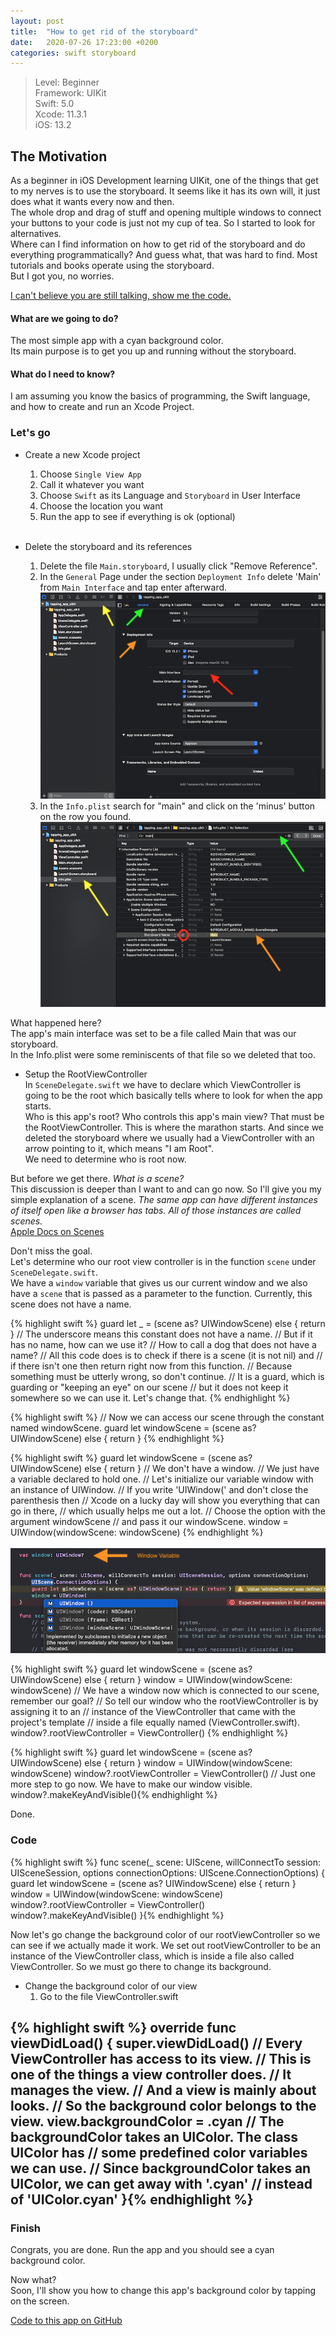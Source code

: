```yaml
---
layout: post
title:  "How to get rid of the storyboard"
date:   2020-07-26 17:23:00 +0200
categories: swift storyboard
---
```

> Level: Beginner <br/>
> Framework: UIKit <br/>
> Swift: 5.0 <br/>
> Xcode: 11.3.1 <br/>
> iOS: 13.2 <br/>

## The Motivation 

As a beginner in iOS Development learning UIKit, one of the things that get to my nerves is to use the storyboard. It seems like it has its own will, it just does what it wants every now and then.  
The whole drop and drag of stuff and opening multiple windows to connect your buttons to your code is just not my cup of tea. So I started to look for alternatives.  
Where can I find information on how to get rid of the  storyboard and do everything programmatically? And guess what, that was hard to find. Most tutorials and books operate using the storyboard. <br/> But I got you, no worries. 

[I can't believe you are still talking, show me the code.](#code)
#### What are we going to do?
The most simple app with a cyan background color.  
Its main purpose is to get you up and running without the storyboard.

#### What do I need to know?
I am assuming you know the basics of programming, the Swift language, and how to create and run an Xcode Project.

### Let's go

* Create a new Xcode project
	1. Choose `Single View App`
	2. Call it whatever you want
	3. Choose `Swift` as its Language and `Storyboard` in User Interface
	4. Choose the location you want  
	5. Run the app to see if everything is ok (optional)<br/><br/>

* Delete the storyboard and its references
	1. Delete the file `Main.storyboard`, I usually click "Remove Reference".
	2. In the `General` Page under the section `Deployment Info` delete 'Main' <br/>
	from `Main Interface` and tap enter afterward.
	![Deleting Main from Main Interface](/assets/how_to_get_rid_of_the_storyboard/tapping_app_uikit_delete_storyboard.png)
	3. In the `Info.plist` search for "main" and click on the 'minus' button on the row you found.
	![Deleting Main from Info.plist](/assets/how_to_get_rid_of_the_storyboard/tapping_app_uikit_delete_main_from_info.png)

What happened here?  
The app's main interface was set to be a file called Main that was our storyboard.<br/>
In the Info.plist were some reminiscents of that file so we deleted that too.

* Setup the RootViewController  
In `SceneDelegate.swift` we have to declare which ViewController is going to be the root which basically tells where to look 
for when the app starts.  
Who is this app's root? Who controls this app's main view? That must be the RootViewController. This is where the marathon
starts. And since we deleted the storyboard where we usually had a ViewController with an arrow pointing to it, which means "I am Root".  
We need to determine who is root now.

But before we get there. *What is a scene?*  
This discussion is deeper than I want to and can go now. So I'll give you my simple explanation of a scene. *The same app can have different instances of itself open like a browser has tabs. All of those instances are called scenes.*  
[Apple Docs on Scenes](https://developer.apple.com/documentation/uikit/app_and_environment/scenes)


Don't miss the goal.  
Let's determine who our root view controller is in the function `scene` under `SceneDelegate.swift`.  
We have a `window` variable that gives us our current window and we also have a `scene` that is passed as a parameter to the function. Currently, this scene does not have a name.  


{% highlight swift %} guard let _ = (scene as? UIWindowScene) else { return }
 // The underscore means this constant does not have a name.
 // But if it has no name, how can we use it?
 // How to call a dog that does not have a name?
 // All this code does is to check if there is a scene (it is not nil) and 
 // if there isn't one then return right now from this function.
 // Because something must be utterly wrong, so don't continue.
 // It is a guard, which is guarding or "keeping an eye" on our scene 
 // but it does not keep it somewhere so we can use it. Let's change that.
{% endhighlight %}


{% highlight swift %} // Now we can access our scene through the constant named windowScene.
 guard let windowScene = (scene as? UIWindowScene) else { return }
{% endhighlight %}

{% highlight swift %} guard let windowScene = (scene as? UIWindowScene) else { return }
 // We don't have a window. 
 // We just have a variable declared to hold one.
 // Let's initialize our variable window with an instance of UIWindow.
 // If you write 'UIWindow(' and don't close the parenthesis then
 // Xcode on a lucky day will show you everything that can go in there, 
 // which usually helps me out a lot.
 // Choose the option with the argument windowScene 
 // and pass it our windowScene.
 window = UIWindow(windowScene: windowScene) {% endhighlight %}  
<br/>![Deleting Main from Info.plist](/assets/how_to_get_rid_of_the_storyboard/tapping_app_uikit_windowscene.png)

{% highlight swift %} guard let windowScene = (scene as? UIWindowScene) else { return }
 window = UIWindow(windowScene: windowScene)
 // We have a window now which is connected to our scene, remember our goal?
 // So tell our window who the rootViewController is by assigning it to an 
 // instance of the ViewController that came with the project's template
 // inside a file equally named (ViewController.swift).
 window?.rootViewController = ViewController()
 {% endhighlight %}


{% highlight swift %} guard let windowScene = (scene as? UIWindowScene) else { return }
 window = UIWindow(windowScene: windowScene)
 window?.rootViewController = ViewController()
 // Just one more step to go now. We have to make our window visible.
 window?.makeKeyAndVisible(){% endhighlight %}  

Done.    
### <a name="code">Code</a>
{% highlight swift %} func scene(_ scene: UIScene, willConnectTo session: UISceneSession, 
   options connectionOptions: UIScene.ConnectionOptions) {
   guard let windowScene = (scene as? UIWindowScene) else { return }
   window = UIWindow(windowScene: windowScene)
   window?.rootViewController = ViewController()
   window?.makeKeyAndVisible()
 }{% endhighlight %}


Now let's go change the background color of our rootViewController so we can see if we actually made it work.
We set out rootViewController to be an instance of the ViewController class, which is inside a file also called ViewController. So we must go there to change its background.
* Change the background color of our view
	1. Go to the file ViewController.swift

{% highlight swift %} override func viewDidLoad() {
   super.viewDidLoad()
   // Every ViewController has access to its view. 
   // This is one of the things a view controller does.
   // It manages the view.
   // And a view is mainly about looks. 
   // So the background color belongs to the view.
   view.backgroundColor = .cyan
   // The backgroundColor takes an UIColor. The class UIColor has
   // some predefined color variables we can use.
   // Since backgroundColor takes an UIColor, we can get away with '.cyan'
   // instead of 'UIColor.cyan'
 }{% endhighlight %}
----
### Finish

Congrats, you are done.
Run the app and you should see a cyan background color.

Now what?  
Soon, I'll show you how to change this app's background color by tapping on the screen.

[Code to this app on GitHub](https://github.com/MarinaBSA/blogApps/tree/master/tapping_app/tapping_app_uikit)

